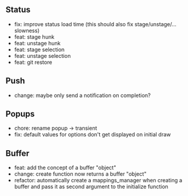 ## Status

* fix: improve status load time (this should also fix stage/unstage/... slowness)
* feat: stage hunk
* feat: unstage hunk
* feat: stage selection
* feat: unstage selection
* feat: git restore

## Push

* change: maybe only send a notification on completion?

## Popups

* chore: rename popup -> transient
* fix: default values for options don't get displayed on initial draw

## Buffer

* feat: add the concept of a buffer "object"
* change: create function now returns a buffer "object"
* refactor: automatically create a mappings_manager when creating a buffer and pass it as second argument to the initialize function
